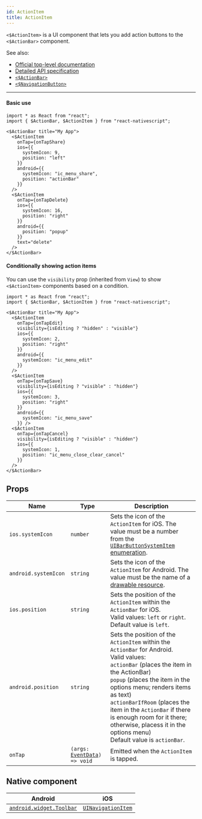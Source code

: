 ```yaml
---
id: ActionItem
title: ActionItem
---
```

<!-- contributors: [shirakaba, rigor789, ikoevska] -->

`<$ActionItem>` is a UI component that lets you add action buttons to the `<$ActionBar>` component.

See also:

* [Official top-level documentation](https://docs.nativescript.org/ui/components/action-bar#actionitem)
* [Detailed API specification](https://docs.nativescript.org/api-reference/classes/_ui_action_bar_.actionitem)
* [`<$ActionBar>`](/docs/components/action-bar)
* [`<$NavigationButton>`](/docs/components/navigation-button)

---

#### Basic use

```tsx
import * as React from "react";
import { $ActionBar, $ActionItem } from "react-nativescript";

<$ActionBar title="My App">
  <$ActionItem
    onTap={onTapShare}
    ios={{
      systemIcon: 9,
      position: "left"
    }}
    android={{
      systemIcon: "ic_menu_share",
      position: "actionBar"
    }}
  />
  <$ActionItem
    onTap={onTapDelete}
    ios={{
      systemIcon: 16,
      position: "right"
    }}
    android={{
      position: "popup"
    }}
    text="delete"
  />
</$ActionBar>
```

#### Conditionally showing action items

You can use the `visibility` prop (inherited from `View`) to show `<$ActionItem>` components based on a condition.

```tsx
import * as React from "react";
import { $ActionBar, $ActionItem } from "react-nativescript";

<$ActionBar title="My App">
  <$ActionItem
    onTap={onTapEdit}
    visibility={isEditing ? "hidden" : "visible"}
    ios={{
      systemIcon: 2,
      position: "right"
    }}
    android={{
      systemIcon: "ic_menu_edit"
    }}
  />
  <$ActionItem
    onTap={onTapSave}
    visibility={isEditing ? "visible" : "hidden"}
    ios={{
      systemIcon: 3,
      position: "right"
    }}
    android={{
      systemIcon: "ic_menu_save"
    }} />
  <$ActionItem
    onTap={onTapCancel}
    visibility={isEditing ? "visible" : "hidden"}
    ios={{
      systemIcon: 1,
      position: "ic_menu_close_clear_cancel"
    }}
  />
</$ActionBar>
```

## Props

| Name | Type | Description |
|------|------|-------------|
| `ios.systemIcon` | `number` | Sets the icon of the `ActionItem` for iOS. The value must be a number from the [`UIBarButtonSystemItem` enumeration](https://developer.apple.com/documentation/uikit/uibarbuttonitem/systemitem).
| `android.systemIcon` | `string` | Sets the icon of the `ActionItem` for Android. The value must be the name of a [drawable resource](https://developer.android.com/guide/topics/resources/drawable-resource).
| `ios.position` | `string` | Sets the position of the `ActionItem` within the `ActionBar` for iOS.<br/>Valid values: `left` or `right`.<br/>Default value is `left`.
| `android.position` | `string` | Sets the position of the `ActionItem` within the `ActionBar` for Android.<br/>Valid values:<br/>`actionBar` (places the item in the ActionBar)<br/>`popup` (places the item in the options menu; renders items as text)<br/>`actionBarIfRoom` (places the item in the `ActionBar` if there is enough room for it there; otherwise, placess it in the options menu)<br/>Default value is `actionBar`.
| `onTap` | `(args: `[`EventData`](https://docs.nativescript.org/api-reference/interfaces/__nativescript_core_.eventdata)`) => void` | Emitted when the `ActionItem` is tapped.

## Native component

| Android | iOS |
|---------|-----|
| [`android.widget.Toolbar`](https://developer.android.com/reference/android/widget/Toolbar.html) | [`UINavigationItem`](https://developer.apple.com/documentation/uikit/uinavigationitem)